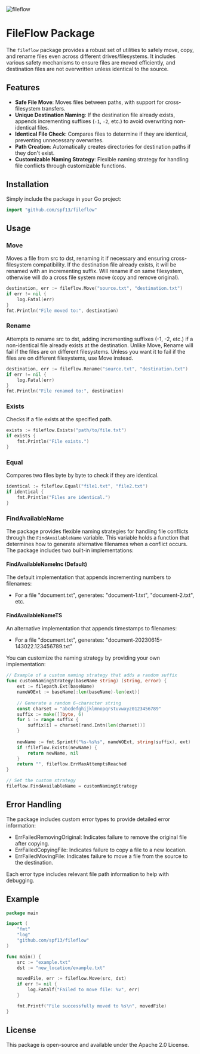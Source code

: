
![fileflow](https://github.com/user-attachments/assets/083de587-a584-4e5a-bf08-68389e983244)

# FileFlow Package

The `fileflow` package provides a robust set of utilities to safely move, copy, and rename files even across different drives/filesystems. It includes various safety mechanisms to ensure files are moved efficiently, and destination files are not overwritten unless identical to the source.

## Features

- **Safe File Move**: Moves files between paths, with support for cross-filesystem transfers.
- **Unique Destination Naming**: If the destination file already exists, appends incrementing suffixes (`-1`, `-2`, etc.) to avoid overwriting non-identical files.
- **Identical File Check**: Compares files to determine if they are identical, preventing unnecessary overwrites.
- **Path Creation**: Automatically creates directories for destination paths if they don't exist.
- **Customizable Naming Strategy**: Flexible naming strategy for handling file conflicts through customizable functions.

## Installation
Simply include the package in your Go project:

```go
import "github.com/spf13/fileflow"
```

## Usage
### Move
Moves a file from src to dst, renaming it if necessary and ensuring cross-filesystem compatibility. If the destination file already exists, it will be renamed with an incrementing suffix.
Will rename if on same filesystem, otherwise will do a cross file system move (copy and remove original).

```go
destination, err := fileflow.Move("source.txt", "destination.txt")
if err != nil {
    log.Fatal(err)
}
fmt.Println("File moved to:", destination)
```
### Rename
Attempts to rename src to dst, adding incrementing suffixes (-1, -2, etc.) if a non-identical file already exists at the destination. Unlike Move, Rename will fail if the files are on different filesystems. Unless you want it to fail if the files are on different filesystems, use Move instead.

```go
destination, err := fileflow.Rename("source.txt", "destination.txt")
if err != nil {
    log.Fatal(err)
}
fmt.Println("File renamed to:", destination)
```

### Exists
Checks if a file exists at the specified path.

```go
exists := fileflow.Exists("path/to/file.txt")
if exists {
    fmt.Println("File exists.")
}
```

### Equal
Compares two files byte by byte to check if they are identical.

```go
identical := fileflow.Equal("file1.txt", "file2.txt")
if identical {
    fmt.Println("Files are identical.")
}
```

### FindAvailableName
The package provides flexible naming strategies for handling file conflicts through the `FindAvailableName` variable. This variable holds a function that determines how to generate alternative filenames when a conflict occurs. The package includes two built-in implementations:

#### FindAvailableNameInc (Default)
The default implementation that appends incrementing numbers to filenames:
- For a file "document.txt", generates: "document-1.txt", "document-2.txt", etc.

#### FindAvailableNameTS
An alternative implementation that appends timestamps to filenames:
- For a file "document.txt", generates: "document-20230615-143022.123456789.txt"

You can customize the naming strategy by providing your own implementation:

```go
// Example of a custom naming strategy that adds a random suffix
func customNamingStrategy(baseName string) (string, error) {
    ext := filepath.Ext(baseName)
    nameWOExt := baseName[:len(baseName)-len(ext)]
    
    // Generate a random 6-character string
    const charset = "abcdefghijklmnopqrstuvwxyz0123456789"
    suffix := make([]byte, 6)
    for i := range suffix {
        suffix[i] = charset[rand.Intn(len(charset))]
    }
    
    newName := fmt.Sprintf("%s-%s%s", nameWOExt, string(suffix), ext)
    if !fileflow.Exists(newName) {
        return newName, nil
    }
    return "", fileflow.ErrMaxAttemptsReached
}

// Set the custom strategy
fileflow.FindAvailableName = customNamingStrategy
```

## Error Handling
The package includes custom error types to provide detailed error information:

* ErrFailedRemovingOriginal: Indicates failure to remove the original file after copying.
* ErrFailedCopyingFile: Indicates failure to copy a file to a new location.
* ErrFailedMovingFile: Indicates failure to move a file from the source to the destination.

Each error type includes relevant file path information to help with debugging.

## Example

```go
package main

import (
    "fmt"
    "log"
    "github.com/spf13/fileflow"
)

func main() {
    src := "example.txt"
    dst := "new_location/example.txt"

    movedFile, err := fileflow.Move(src, dst)
    if err != nil {
        log.Fatalf("Failed to move file: %v", err)
    }

    fmt.Printf("File successfully moved to %s\n", movedFile)
}
```

## License
This package is open-source and available under the Apache 2.0 License.
